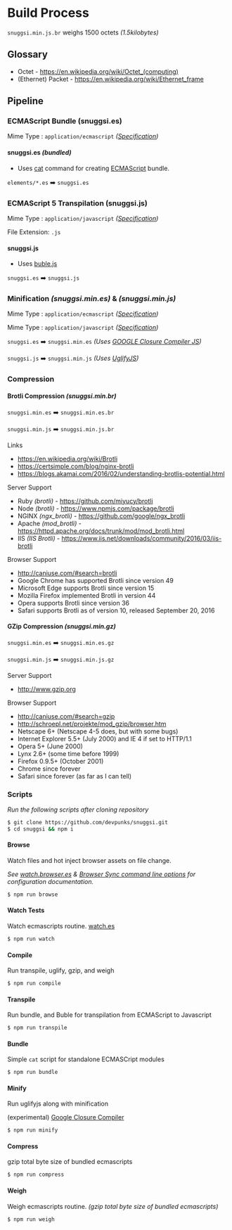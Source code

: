 # Build Process

`snuggsi.min.js.br` weighs 1500 octets _(1.5kilobytes)_

## Glossary
  - Octet - https://en.wikipedia.org/wiki/Octet_(computing)
  - (Ethernet) Packet - https://en.wikipedia.org/wiki/Ethernet_frame

## Pipeline

### ECMAScript Bundle (snuggsi.es)
Mime Type : `application/ecmascript` _([Specification](https://tools.ietf.org/html/rfc4329#section-8.2))_

#### snuggsi.es _(bundled)_
  - Uses [cat](https://en.wikipedia.org/wiki/Cat_(Unix)) command
for creating [ECMAScript](https://en.wikipedia.org/wiki/ECMAScript) bundle.

`elements/*.es` ➡️  `snuggsi.es`


### ECMAScript 5 Transpilation (snuggsi.js)
Mime Type : `application/javascript` _([Specification](https://tools.ietf.org/html/rfc4329#section-7.2))_

File Extension: `.js`

#### snuggsi.js
  - Uses [buble.js](http://buble.surge.sh)

`snuggsi.es` ➡️  `snuggsi.js`


### Minification _(snuggsi.min.es)_ &amp; _(snuggsi.min.js)_ 
Mime Type : `application/ecmascript` _([Specification](https://tools.ietf.org/html/rfc4329#section-8.2))_

Mime Type : `application/javascript` _([Specification](https://tools.ietf.org/html/rfc4329#section-7.2))_


`snuggsi.es` ➡️  `snuggsi.min.es`
_(Uses [GOOGLE Closure Compiler JS](https://github.com/google/closure-compiler-js))_

`snuggsi.js` ➡️  `snuggsi.min.js`
_(Uses [UglifyJS](https://github.com/mishoo/UglifyJS))_


### Compression

#### Brotli Compression _(snuggsi.min.br)_

`snuggsi.min.es` ➡️  `snuggsi.min.es.br`

`snuggsi.min.js` ➡️  `snuggsi.min.js.br`

Links
- https://en.wikipedia.org/wiki/Brotli
- https://certsimple.com/blog/nginx-brotli
- https://blogs.akamai.com/2016/02/understanding-brotlis-potential.html

Server Support
- Ruby _(brotli)_ - https://github.com/miyucy/brotli
- Node _(brotli)_ - https://www.npmjs.com/package/brotli
- NGINX _(ngx_brotli)_ - https://github.com/google/ngx_brotli
- Apache _(mod_brotli)_ - https://httpd.apache.org/docs/trunk/mod/mod_brotli.html
- IIS _(IIS Brotli)_ - https://www.iis.net/downloads/community/2016/03/iis-brotli

Browser Support
- http://caniuse.com/#search=brotli
- Google Chrome has supported Brotli since version 49
- Microsoft Edge supports Brotli since version 15
- Mozilla Firefox implemented Brotli in version 44
- Opera supports Brotli since version 36
- Safari supports Brotli as of version 10, released September 20, 2016


#### GZip Compression _(snuggsi.min.gz)_
`snuggsi.min.es` ➡️  `snuggsi.min.es.gz`

`snuggsi.min.js` ➡️  `snuggsi.min.js.gz`

Server Support
  - http://www.gzip.org

Browser Support
  - http://caniuse.com/#search=gzip
  - http://schroepl.net/projekte/mod_gzip/browser.htm
  - Netscape 6+ (Netscape 4-5 does, but with some bugs)
  - Internet Explorer 5.5+ (July 2000) and IE 4 if set to HTTP/1.1
  - Opera 5+ (June 2000)
  - Lynx 2.6+ (some time before 1999)
  - Firefox 0.9.5+ (October 2001)
  - Chrome since forever
  - Safari since forever (as far as I can tell)

### Scripts

_Run the following scripts after cloning repository_

```bash
$ git clone https://github.com/devpunks/snuggsi.git
$ cd snuggsi && npm i
```


#### Browse
Watch files and hot inject browser assets on file change.

_See [watch.browser.es](watch.browser.es)
&amp; [Browser Sync command line options](https://www.browsersync.io/docs/options) for configuration documentation._

```bash
$ npm run browse
```


#### Watch Tests
Watch ecmascripts routine. [watch.es](watch.es)
```bash
$ npm run watch
```


#### Compile
Run transpile, uglify, gzip, and weigh
```bash
$ npm run compile
```


#### Transpile
Run bundle, and Buble for transpilation from ECMAScript to Javascript
```bash
$ npm run transpile
```

#### Bundle
Simple `cat` script for standalone ECMASCript modules
```bash
$ npm run bundle
```


#### Minify
Run uglifyjs along with minification

(experimental) [Google Closure Compiler](https://github.com/google/closure-compiler-js)

```bash
$ npm run minify
```


#### Compress
gzip total byte size of bundled ecmascripts
```bash
$ npm run compress
```


#### Weigh
Weigh ecmascripts routine.
_(gzip total byte size of bundled ecmascripts)_
```bash
$ npm run weigh
```

